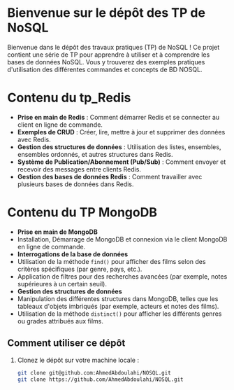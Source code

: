 # Bienvenue sur le dépôt des TP de NoSQL

Bienvenue dans le dépôt des travaux pratiques (TP) de NoSQL ! Ce projet contient une série de TP pour apprendre à utiliser et à comprendre les bases de données NoSQL. Vous y trouverez des exemples pratiques d'utilisation des différentes commandes et concepts de BD NOSQL.

# Contenu du tp_Redis

- **Prise en main de Redis** : Comment démarrer Redis et se connecter au client en ligne de commande.
- **Exemples de CRUD** : Créer, lire, mettre à jour et supprimer des données avec Redis.
- **Gestion des structures de données** : Utilisation des listes, ensembles, ensembles ordonnés, et autres structures dans Redis.
- **Système de Publication/Abonnement (Pub/Sub)** : Comment envoyer et recevoir des messages entre clients Redis.
- **Gestion des bases de données Redis** : Comment travailler avec plusieurs bases de données dans Redis.


# Contenu du TP MongoDB

- **Prise en main de MongoDB**
- Installation, Démarrage de MongoDB et connexion via le client MongoDB en ligne de commande.
- **Interrogations de la base de données**
- Utilisation de la méthode `find()` pour afficher des films selon des critères spécifiques (par genre, pays, etc.).
- Application de filtres pour des recherches avancées (par exemple, notes supérieures à un certain seuil).
- **Gestion des structures de données**
- Manipulation des différentes structures dans MongoDB, telles que les tableaux d'objets imbriqués (par exemple, acteurs et notes des films).
- Utilisation de la méthode `distinct()` pour afficher les différents genres ou grades attribués aux films.




## Comment utiliser ce dépôt

1. Clonez le dépôt sur votre machine locale :
   ```bash
   git clone git@github.com:AhmedAbdoulahi/NOSQL.git
   git clone https://github.com/AhmedAbdoulahi/NOSQL.git
